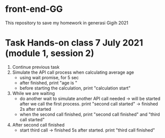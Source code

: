 # front-end-GG

This repository to save my homework in generasi Gigih 2021

# Task Hands-on class 7 July 2021 (module 1, session 2)

1. Continue previous task
2. Simulate the API call process when calculating average age
   - using wait promise, for 5 sec
   - after finished, print "age is <the result>"
   - before starting the calculation, print "calculation start"
3. While we are waiting
   - do another wait to simulate another API call needed
     -> will be started after we call the first process. print "second call started"
     -> finished 2s after started
   - when the second call finished, print "second call finished" and "third call started"
4. After second call finished
   - start third call
     -> finished 5s after started. print "third call finished"
